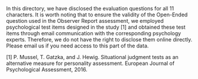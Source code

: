 In this directory, we have disclosed the evaluation questions for all 11 characters. It is worth noting that to ensure the validity of the Open-Ended question used in the Observer Report assessment, we employed psychological test items designed in the study [1] and obtained these test items through email communication with the corresponding psychology experts. Therefore, we do not have the right to disclose them online directly. Please email us if you need access to this part of the data.

[1] P. Mussel, T. Gatzka, and J. Hewig. Situational judgment tests as an alternative measure for personality assessment. European Journal of Psychological Assessment, 2016.
